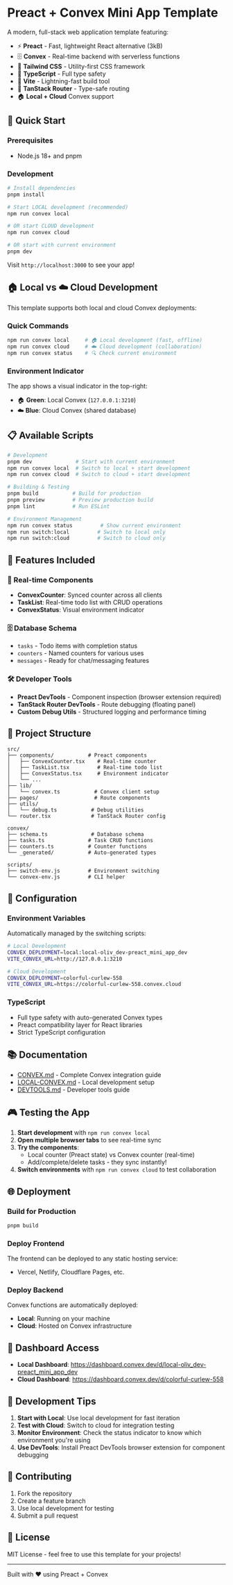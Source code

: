 # Preact + Convex Mini App Template

A modern, full-stack web application template featuring:

- ⚡ **Preact** - Fast, lightweight React alternative (3kB)
- 🗄️ **Convex** - Real-time backend with serverless functions
- 🎨 **Tailwind CSS** - Utility-first CSS framework
- 📝 **TypeScript** - Full type safety
- 🚀 **Vite** - Lightning-fast build tool
- 🧭 **TanStack Router** - Type-safe routing
- 🏠 **Local + Cloud** Convex support

## 🚀 Quick Start

### Prerequisites

- Node.js 18+ and pnpm

### Development

```bash
# Install dependencies
pnpm install

# Start LOCAL development (recommended)
npm run convex local

# OR start CLOUD development
npm run convex cloud

# OR start with current environment
pnpm dev
```

Visit `http://localhost:3000` to see your app!

## 🏠 Local vs ☁️ Cloud Development

This template supports both local and cloud Convex deployments:

### Quick Commands

```bash
npm run convex local     # 🏠 Local development (fast, offline)
npm run convex cloud     # ☁️ Cloud development (collaboration)
npm run convex status    # 🔍 Check current environment
```

### Environment Indicator

The app shows a visual indicator in the top-right:

- 🏠 **Green**: Local Convex (`127.0.0.1:3210`)
- ☁️ **Blue**: Cloud Convex (shared database)

## 📋 Available Scripts

```bash
# Development
pnpm dev              # Start with current environment
npm run convex local  # Switch to local + start development
npm run convex cloud  # Switch to cloud + start development

# Building & Testing
pnpm build           # Build for production
pnpm preview         # Preview production build
pnpm lint            # Run ESLint

# Environment Management
npm run convex status         # Show current environment
npm run switch:local         # Switch to local only
npm run switch:cloud         # Switch to cloud only
```

## 🎯 Features Included

### 🔄 Real-time Components

- **ConvexCounter**: Synced counter across all clients
- **TaskList**: Real-time todo list with CRUD operations
- **ConvexStatus**: Visual environment indicator

### 🗄️ Database Schema

- `tasks` - Todo items with completion status
- `counters` - Named counters for various uses
- `messages` - Ready for chat/messaging features

### 🛠️ Developer Tools

- **Preact DevTools** - Component inspection (browser extension required)
- **TanStack Router DevTools** - Route debugging (floating panel)
- **Custom Debug Utils** - Structured logging and performance timing

## 📁 Project Structure

```
src/
├── components/           # Preact components
│   ├── ConvexCounter.tsx    # Real-time counter
│   ├── TaskList.tsx         # Real-time todo list
│   ├── ConvexStatus.tsx     # Environment indicator
│   └── ...
├── lib/
│   └── convex.ts           # Convex client setup
├── pages/                  # Route components
├── utils/
│   └── debug.ts           # Debug utilities
└── router.tsx             # TanStack Router config

convex/
├── schema.ts              # Database schema
├── tasks.ts              # Task CRUD functions
├── counters.ts           # Counter functions
└── _generated/           # Auto-generated types

scripts/
├── switch-env.js         # Environment switching
└── convex-env.js         # CLI helper
```

## 🔧 Configuration

### Environment Variables

Automatically managed by the switching scripts:

```bash
# Local Development
CONVEX_DEPLOYMENT=local:local-oliv_dev-preact_mini_app_dev
VITE_CONVEX_URL=http://127.0.0.1:3210

# Cloud Development
CONVEX_DEPLOYMENT=colorful-curlew-558
VITE_CONVEX_URL=https://colorful-curlew-558.convex.cloud
```

### TypeScript

- Full type safety with auto-generated Convex types
- Preact compatibility layer for React libraries
- Strict TypeScript configuration

## 📚 Documentation

- [CONVEX.md](./CONVEX.md) - Complete Convex integration guide
- [LOCAL-CONVEX.md](./LOCAL-CONVEX.md) - Local development setup
- [DEVTOOLS.md](./DEVTOOLS.md) - Developer tools guide

## 🎮 Testing the App

1. **Start development** with `npm run convex local`
2. **Open multiple browser tabs** to see real-time sync
3. **Try the components**:
   - Local counter (Preact state) vs Convex counter (real-time)
   - Add/complete/delete tasks - they sync instantly!
4. **Switch environments** with `npm run convex cloud` to test collaboration

## 🌐 Deployment

### Build for Production

```bash
pnpm build
```

### Deploy Frontend

The frontend can be deployed to any static hosting service:

- Vercel, Netlify, Cloudflare Pages, etc.

### Deploy Backend

Convex functions are automatically deployed:

- **Local**: Running on your machine
- **Cloud**: Hosted on Convex infrastructure

## 🔗 Dashboard Access

- **Local Dashboard**: https://dashboard.convex.dev/d/local-oliv_dev-preact_mini_app_dev
- **Cloud Dashboard**: https://dashboard.convex.dev/d/colorful-curlew-558

## 📝 Development Tips

1. **Start with Local**: Use local development for fast iteration
2. **Test with Cloud**: Switch to cloud for integration testing
3. **Monitor Environment**: Check the status indicator to know which environment you're using
4. **Use DevTools**: Install Preact DevTools browser extension for component debugging

## 🤝 Contributing

1. Fork the repository
2. Create a feature branch
3. Use local development for testing
4. Submit a pull request

## 📄 License

MIT License - feel free to use this template for your projects!

---

Built with ❤️ using Preact + Convex
